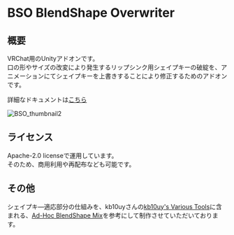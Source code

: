 # BSO BlendShape Overwriter

## 概要
VRChat用のUnityアドオンです。  
口の形やサイズの改変により発生するリップシンク用シェイプキーの破綻を、アニメーションにてシェイプキーを上書きすることにより修正するためのアドオンです。

詳細なドキュメントは[こちら](https://kusumi-be.github.io/)

![BSO_thumbnail2](https://github.com/user-attachments/assets/167b2f11-1ecd-47b6-8b0b-e4b0a7861d28)

## ライセンス
Apache-2.0 licenseで運用しています。  
そのため、商用利用や再配布なども可能です。

## その他
シェイプキ―適応部分の仕組みを、kb10uyさんの[kb10uy's Various Tools](https://github.com/kb10uy/kb10uy-zatools)に含まれる、[Ad-Hoc BlendShape Mix](https://zatools.kb10uy.dev/ndmf-plugin/adhoc-blendshape-mix/)を参考にして制作させていただいております。




